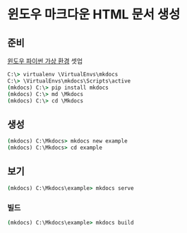 # 윈도우 마크다운 HTML 문서 생성

## 준비 

[윈도우 파이썬 가상 환경](./windows_python_virtualenv.md) 셋업

```bat
C:\> virtualenv \VirtualEnvs\mkdocs
C:\> \VirtualEnvs\mkdocs\Scripts\active
(mkdocs) C:\> pip install mkdocs
(mkdocs) C:\> md \Mkdocs
(mkdocs) C:\> cd \Mkdocs
```

## 생성 

```bat
(mkdocs) C:\Mkdocs> mkdocs new example
(mkdocs) C:\Mkdocs> cd example
```

## 보기

```bat
(mkdocs) C:\Mkdocs\example> mkdocs serve
```

### 빌드

```bat
(mkdocs) C:\Mkdocs\example> mkdocs build
```

